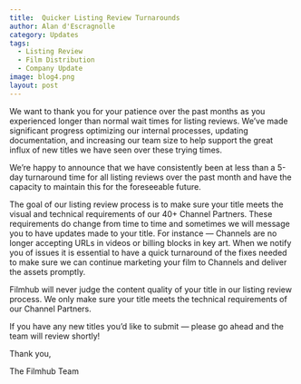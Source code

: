 ```yaml
---
title:  Quicker Listing Review Turnarounds
author: Alan d'Escragnolle
category: Updates
tags: 
  - Listing Review
  - Film Distribution
  - Company Update
image: blog4.png
layout: post
---
```

We want to thank you for your patience over the past months as you experienced longer than normal wait times for listing reviews. We’ve made significant progress optimizing our internal processes, updating documentation, and increasing our team size to help support the great influx of new titles we have seen over these trying times.

We’re happy to announce that we have consistently been at less than a 5-day turnaround time for all listing reviews over the past month and have the capacity to maintain this for the foreseeable future.

The goal of our listing review process is to make sure your title meets the visual and technical requirements of our 40+ Channel Partners. These requirements do change from time to time and sometimes we will message you to have updates made to your title. For instance — Channels are no longer accepting URLs in videos or billing blocks in key art. When we notify you of issues it is essential to have a quick turnaround of the fixes needed to make sure we can continue marketing your film to Channels and deliver the assets promptly.

Filmhub will never judge the content quality of your title in our listing review process. We only make sure your title meets the technical requirements of our Channel Partners.

If you have any new titles you’d like to submit — please go ahead and the team will review shortly!

Thank you,

The Filmhub Team
